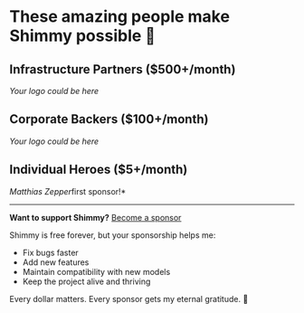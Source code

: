 # These amazing people make Shimmy possible 🙏

## Infrastructure Partners ($500+/month)
*Your logo could be here*

## Corporate Backers ($100+/month)  
*Your logo could be here*

## Individual Heroes ($5+/month)
*Matthias Zepper*first sponsor!*

---

**Want to support Shimmy?** [Become a sponsor](https://github.com/sponsors/Michael-A-Kuykendall)

Shimmy is free forever, but your sponsorship helps me:
- Fix bugs faster
- Add new features
- Maintain compatibility with new models
- Keep the project alive and thriving

Every dollar matters. Every sponsor gets my eternal gratitude. 🚀
